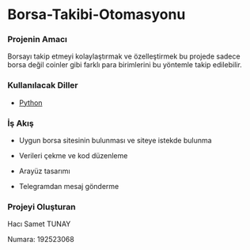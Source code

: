 # Borsa-Takibi-Otomasyonu

### Projenin Amacı

Borsayı takip etmeyi kolaylaştırmak ve özelleştirmek bu projede sadece borsa değil coinler gibi farklı para birimlerini bu yöntemle takip edilebilir.

### Kullanılacak Diller

* [Python](https://www.python.org/)

### İş Akış

* Uygun borsa sitesinin bulunması ve siteye istekde bulunma 

* Verileri çekme ve kod düzenleme 

* Arayüz tasarımı 

* Telegramdan mesaj gönderme 

### Projeyi Oluşturan

Hacı Samet TUNAY

Numara: 192523068
